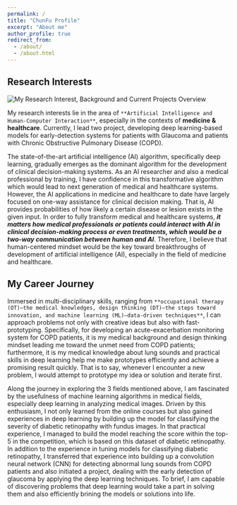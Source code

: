 ```yaml
---
permalink: /
title: "ChunFu Profile"
excerpt: "About me"
author_profile: true
redirect_from: 
  - /about/
  - /about.html
---
```


Research Interests
------
![My Research Interest, Background and Current Projects Overview](/cfyehprofile/images/ResearchInterest&Background.png)


My research interests lie in the area of `**Artificial Intelligence and Human-Computer Interaction**`, especially in the contexts of **medicine & healthcare**. Currently, I lead two project, developing deep learning-based models for early-detection systems for patients with Glaucoma and patients with Chronic Obstructive Pulmonary Disease (COPD). 


The state-of-the-art artificial intelligence (AI) algorithm, specifically deep learning, gradually emerges as the dominant algorithm for the development of clinical decision-making systems. As an AI researcher and also a medical professional by training, I have confidence in this transformative algorithm which would lead to next generation of medical and healthcare systems. However, the AI applications in medicine and healthcare to date have largely focused on one-way assistance for clinical decision making. That is, AI provides probabilities of how likely a certain disease or lesion exists in the given input. In order to fully transform medical and healthcare systems, **_it matters how medical professionals or patients could interact with AI in clinical decision-making process or even treatments, which would be a two-way communication between human and AI_**. Therefore, I believe that human-centered mindset would be the key toward breakthroughs of development of artificial intelligence (AI), especially in the field of medicine and healthcare.


My Career Journey
------

Immersed in multi-disciplinary skills, ranging from `**occupational therapy (OT)—the medical knowledges, design thinking (DT)—the steps toward innovation, and machine learning (ML)—data-driven techniques**`, I can approach problems not only with creative ideas but also with fast-prototyping. Specifically, for developing an acute-exacerbation monitoring system for COPD patients, it is my medical background and design thinking mindset leading me toward the unmet need from COPD patients; furthermore, it is my medical knowledge about lung sounds and practical skills in deep learning help me make prototypes efficiently and achieve a promising result quickly. That is to say, whenever I encounter a new problem, I would attempt to prototype my idea or solution and iterate first.

Along the journey in exploring the 3 fields mentioned above, I am fascinated by the usefulness of machine learning algorithms in medical fields, especially deep learning in analyzing medical images. Driven by this enthusiasm, I not only learned from the online courses but also gained experiences in deep learning by building up the model for classifying the severity of diabetic retinopathy with fundus images. In that practical experience, I managed to build the model reaching the score within the top-5 in the competition, which is based on this dataset of diabetic retinopathy. In addition to the experience in tuning models for classifying diabetic retinopathy, I transferred that experience into building up a convolution neural network (CNN) for detecting abnormal lung sounds from COPD patients and also initiated a project, dealing with the early detection of glaucoma by applying the deep learning techniques. To brief, I am capable of discovering problems that deep learning would take a part in solving them and also efficiently brining the models or solutions into life.
